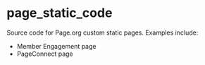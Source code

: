# page_static_code


Source code for Page.org custom static pages. Examples include:

- Member Engagement page
- PageConnect page
